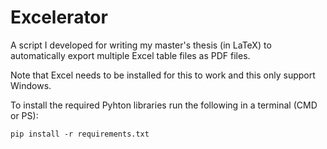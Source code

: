 # Excelerator

A script I developed for writing my master's thesis (in LaTeX) to automatically export multiple Excel table files as PDF files.  

Note that Excel needs to be installed for this to work and this only support Windows.  

To install the required Pyhton libraries run the following in a terminal (CMD or PS):  
```
pip install -r requirements.txt
```

<!-- To do:
Handle no excel documents
Handle pdf already open
Check consistency for different table sizes -->